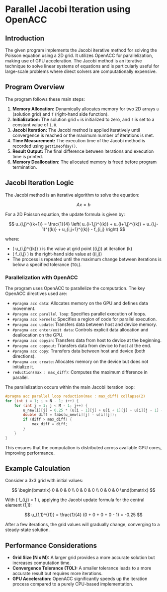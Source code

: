 # Parallel Jacobi Iteration using OpenACC

## Introduction

The given program implements the Jacobi iterative method for solving the Poisson equation using a 2D grid. It utilizes OpenACC for parallelization, making use of GPU acceleration. The Jacobi method is an iterative technique to solve linear systems of equations and is particularly useful for large-scale problems where direct solvers are computationally expensive.

## Program Overview

The program follows these main steps:

1. **Memory Allocation:** Dynamically allocates memory for two 2D arrays `u` (solution grid) and `f` (right-hand side function).
2. **Initialization:** The solution grid `u` is initialized to zero, and `f` is set to a constant value of `1.0`.
3. **Jacobi Iteration:** The Jacobi method is applied iteratively until convergence is reached or the maximum number of iterations is met.
4. **Time Measurement:** The execution time of the Jacobi method is recorded using `gettimeofday()`.
5. **Result Output:** The final difference between iterations and execution time is printed.
6. **Memory Deallocation:** The allocated memory is freed before program termination.

## Jacobi Iteration Logic

The Jacobi method is an iterative algorithm to solve the equation:

$$
Ax = b
$$

For a 2D Poisson equation, the update formula is given by:

$$
u_{i,j}^{(k+1)} = \frac{1}{4} \left( u_{i-1,j}^{(k)} + u_{i+1,j}^{(k)} + u_{i,j-1}^{(k)} + u_{i,j+1}^{(k)} - f_{i,j} \right)
$$

where:

- \( u_{i,j}^{(k)} \) is the value at grid point \((i,j)\) at iteration \(k\)
- \( f_{i,j} \) is the right-hand side value at \((i,j)\)
- The process is repeated until the maximum change between iterations is below a specified tolerance (`TOL`).

### Parallelization with OpenACC

The program uses OpenACC to parallelize the computation. The key OpenACC directives used are:

- `#pragma acc data`: Allocates memory on the GPU and defines data movement.
- `#pragma acc parallel loop`: Specifies parallel execution of loops.
- `#pragma acc kernels`: Specifies a region of code for parallel execution.
- `#pragma acc update`: Transfers data between host and device memory.
- `#pragma acc enter/exit data`: Controls explicit data allocation and deallocation on the GPU.
- `#pragma acc copyin`: Transfers data from host to device at the beginning.
- `#pragma acc copyout`: Transfers data from device to host at the end.
- `#pragma acc copy`: Transfers data between host and device (both directions).
- `#pragma acc create`: Allocates memory on the device but does not initialize it.
- `reduction(max : max_diff)`: Computes the maximum difference in parallel.

The parallelization occurs within the main Jacobi iteration loop:

```c
#pragma acc parallel loop reduction(max : max_diff) collapse(2)
for (int i = 1; i < N - 1; i++) {
    for (int j = 1; j < M - 1; j++) {
        u_new[i][j] = 0.25 * (u[i - 1][j] + u[i + 1][j] + u[i][j - 1] + u[i][j + 1] - f[i][j]);
        double diff = fabs(u_new[i][j] - u[i][j]);
        if (diff > max_diff) {
            max_diff = diff;
        }
    }
}
```

This ensures that the computation is distributed across available GPU cores, improving performance.

## Example Calculation

Consider a 3x3 grid with initial values:

$$
\begin{bmatrix}
0 & 0 & 0 \\
0 & 0 & 0 \\
0 & 0 & 0
\end{bmatrix}
$$

With \( f_{i,j} = 1 \), applying the Jacobi update formula for the central element (1,1):

$$
u_{1,1}^{(1)} = \frac{1}{4} (0 + 0 + 0 + 0 - 1) = -0.25
$$

After a few iterations, the grid values will gradually change, converging to a steady-state solution.

## Performance Considerations

- **Grid Size (N x M):** A larger grid provides a more accurate solution but increases computation time.
- **Convergence Tolerance (TOL):** A smaller tolerance leads to a more accurate result but requires more iterations.
- **GPU Acceleration:** OpenACC significantly speeds up the iteration process compared to a purely CPU-based implementation.


